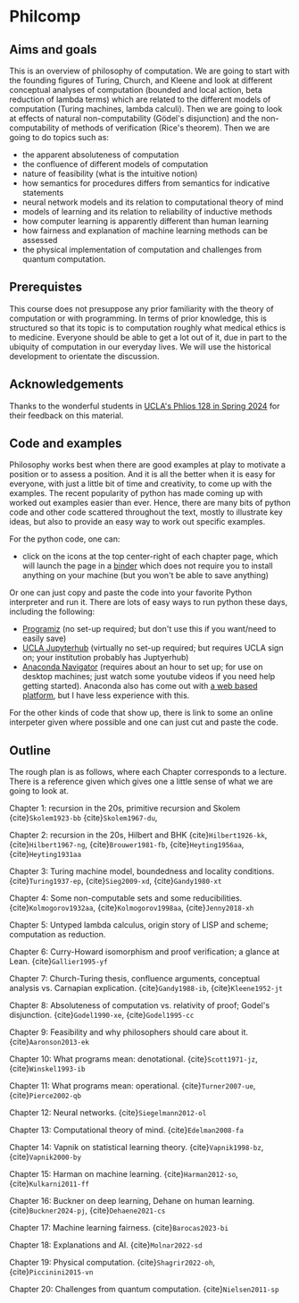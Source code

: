 # Philcomp

## Aims and goals

This is an overview of philosophy of computation. We are going to start with the founding figures of Turing, Church, and Kleene and look at different conceptual analyses of computation (bounded and local action, beta reduction of lambda terms) which are related to the different models of computation (Turing machines, lambda calculi). Then we are going to look at effects of natural non-computability (Gödel's disjunction) and the non-computability of methods of verification (Rice's theorem). Then we are going to do topics such as:

- the apparent absoluteness of computation
- the confluence of different models of computation
- nature of feasibility (what is the intuitive notion)
- how semantics for procedures differs from semantics for indicative statements
- neural network models and its relation to computational theory of mind
- models of learning and its relation to reliability of inductive methods
- how computer learning is apparently different than human learning
- how fairness and explanation of machine learning methods can be assessed
- the physical implementation of computation and challenges from quantum computation.

## Prerequistes

This course does not presuppose any prior familiarity with the theory of computation or with programming. In terms of prior knowledge, this is structured so that its topic is to computation roughly what medical ethics is to medicine. Everyone should be able to get a lot out of it, due in part to the ubiquity of computation in our everyday lives. We will use the historical development to orientate the discussion.  

## Acknowledgements

Thanks to the wonderful students in [UCLA's Phlios 128 in Spring 2024](https://bruinlearn.ucla.edu/courses/186473) for their feedback on this material.

## Code and examples

Philosophy works best when there are good examples at play to motivate a position or to assess a position. And it is all the better when it is easy for everyone, with just a little bit of time and creativity, to come up with the examples. The recent popularity of python has made coming up with worked out examples easier than ever. Hence, there are many bits of python code and other code scattered throughout the text, mostly to illustrate key ideas, but also to provide an easy way to work out specific examples. 

For the python code, one can:

- click on the <i class="fa fa-rocket" aria-hidden="true"></i> icons at the top center-right of each chapter page, which will launch the page in a [binder](https://mybinder.org) which does not require you to install anything on your machine (but you won't be able to save anything)

Or one can just copy and paste the code into your favorite Python interpreter and run it. There are lots of easy ways to run python these days, including the following:

- [Programiz](https://www.programiz.com/python-programming/online-compiler/) (no set-up required; but don't use this if you want/need to easily save)
- [UCLA Jupyterhub](https://jupyter.idre.ucla.edu/hub/login?next=%2Fhub%2F) (virtually no set-up required; but requires UCLA sign on; your institution probably has Juptyerhub)
- [Anaconda Navigator](https://www.anaconda.com/anaconda-navigator) (requires about an hour to set up; for use on desktop machines; just watch some youtube videos if you need help getting started). Anaconda also has come out with [a web based platform](https://www.anaconda.com/), but I have less experience with this.

For the other kinds of code that show up, there is link to some an online interpeter given where possible and one can just cut and paste the code.

## Outline

The rough plan is as follows, where each Chapter corresponds to a lecture. There is a reference given which gives one a little sense of what we are going to look at.

Chapter 1: recursion in the 20s, primitive recursion and Skolem {cite}`Skolem1923-bb` {cite}`Skolem1967-du`, 

Chapter 2: recursion in the 20s, Hilbert and BHK {cite}`Hilbert1926-kk`, {cite}`Hilbert1967-ng`, {cite}`Brouwer1981-fb`, {cite}`Heyting1956aa`, {cite}`Heyting1931aa`

Chapter 3:  Turing machine model, boundedness and locality conditions. {cite}`Turing1937-ep`, {cite}`Sieg2009-xd`, {cite}`Gandy1980-xt`

Chapter 4: Some non-computable sets and some reducibilities. {cite}`Kolmogorov1932aa`, {cite}`Kolmogorov1998aa`, {cite}`Jenny2018-xh`

Chapter 5: Untyped lambda calculus, origin story of LISP and scheme; computation as reduction. 

Chapter 6: Curry-Howard isomorphism and proof verification; a glance at Lean. {cite}`Gallier1995-yf`

Chapter 7: Church-Turing thesis, confluence arguments, conceptual analysis vs. Carnapian explication. {cite}`Gandy1988-ib`, {cite}`Kleene1952-jt`

Chapter 8: Absoluteness of computation vs. relativity of proof; Godel's disjunction. {cite}`Godel1990-xe`, {cite}`Godel1995-cc`

Chapter 9: Feasibility and why philosophers should care about it. {cite}`Aaronson2013-ek`

Chapter 10: What programs mean: denotational. {cite}`Scott1971-jz`, {cite}`Winskel1993-ib`

Chapter 11: What programs mean: operational. {cite}`Turner2007-ue`, {cite}`Pierce2002-qb`

Chapter 12: Neural networks. {cite}`Siegelmann2012-ol`

Chapter 13: Computational theory of mind. {cite}`Edelman2008-fa`

Chapter 14: Vapnik on statistical learning theory. {cite}`Vapnik1998-bz`, {cite}`Vapnik2000-by`

Chapter 15: Harman on machine learning. {cite}`Harman2012-so`, {cite}`Kulkarni2011-ff`

Chapter 16: Buckner on deep learning, Dehane on human learning. {cite}`Buckner2024-pj`, {cite}`Dehaene2021-cs`

Chapter 17: Machine learning fairness. {cite}`Barocas2023-bi`

Chapter 18: Explanations and AI. {cite}`Molnar2022-sd`

Chapter 19: Physical computation. {cite}`Shagrir2022-oh`, {cite}`Piccinini2015-vn`

Chapter 20: Challenges from quantum computation. {cite}`Nielsen2011-sp`